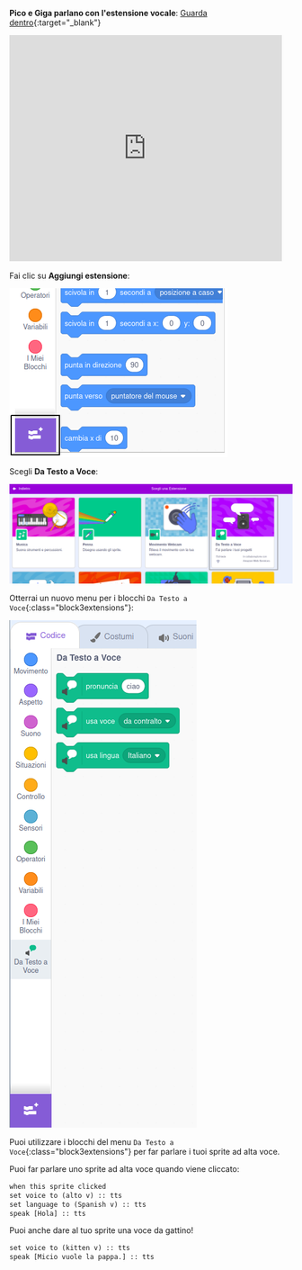 **Pico e Giga parlano con l'estensione vocale**: [Guarda dentro](https://scratch.mit.edu/projects/499373708/editor){:target="_blank"}

<div class="scratch-preview">
  <iframe allowtransparency="true" width="485" height="402" src="https://scratch.mit.edu/projects/embed/499373708/?autostart=false" frameborder="0"></iframe>
</div>

Fai clic su **Aggiungi estensione**:

![L'icona "Aggiungi un'Estensione".](images/add-extension.png)

Scegli **Da Testo a Voce**:

![L'estensione "Da Testo a Voce" evidenziata.](images/text-to-speech.png)

Otterrai un nuovo menu per i blocchi `Da Testo a Voce`{:class="block3extensions"}:

![Il menu dei blocchi "Da Testo a Voce".](images/text-to-speech-blocks.png)

Puoi utilizzare i blocchi del menu `Da Testo a Voce`{:class="block3extensions"} per far parlare i tuoi sprite ad alta voce.

Puoi far parlare uno sprite ad alta voce quando viene cliccato:

```blocks3
when this sprite clicked
set voice to (alto v) :: tts
set language to (Spanish v) :: tts
speak [Hola] :: tts
```

Puoi anche dare al tuo sprite una voce da gattino!

```blocks3
set voice to (kitten v) :: tts
speak [Micio vuole la pappa.] :: tts
```
